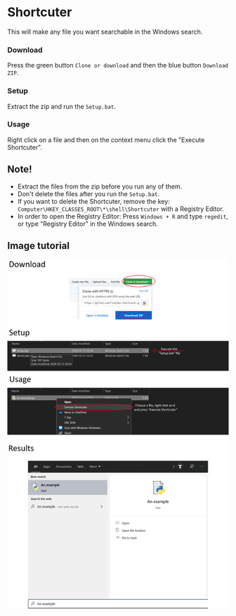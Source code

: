 # Shortcuter
This will make any file you want searchable in the Windows search.

### Download
Press the green button `Clone or download` and then the blue button `Download ZIP`.

### Setup
Extract the zip and run the `Setup.bat`.

### Usage
Right click on a file and then on the context menu click the "Execute Shortcuter".

## Note!
* Extract the files from the zip before you run any of them.
* Don't delete the files after you run the `Setup.bat`.
* If you want to delete the Shortcuter, remove the key: `Computer\HKEY_CLASSES_ROOT\*\shell\Shortcuter` with a Registry Editor.
* In order to open the Registry Editor: Press `Windows + R` and type `regedit`, or type "Registry Editor" in the Windows search.

## Image tutorial
![Image tutorial](/Images/Image%20tutorial.png)



